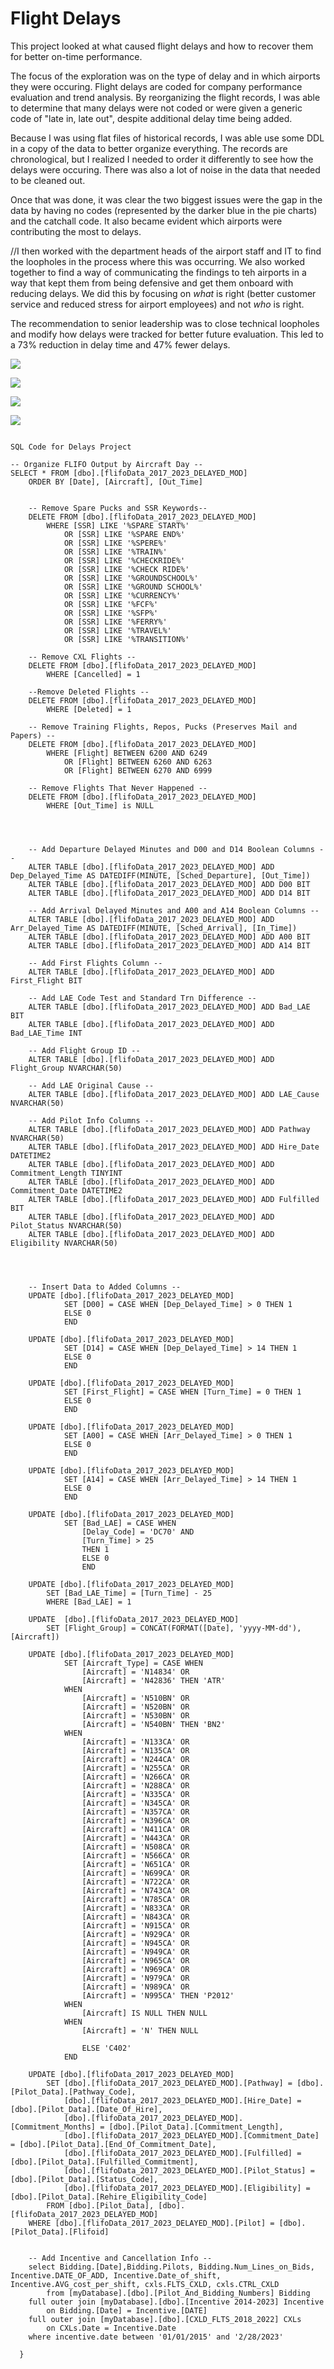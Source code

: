 # Flight Delays

This project looked at what caused flight delays and how to recover them for better on-time performance.

The focus of the exploration was on the type of delay and in which airports they were occuring. Flight delays are coded for company performance evaluation and trend analysis. By reorganizing the flight records, I was able to determine that many delays were not coded or were given a generic code of "late in, late out", despite additional delay time being added.

Because I was using flat files of historical records, I was able use some DDL in a copy of the data to better organize everything. The records are chronological, but I realized I needed to order it differently to see how the delays were occuring. There was also a lot of noise in the data that needed to be cleaned out.

Once that was done, it was clear the two biggest issues were the gap in the data by having no codes (represented by the darker blue in the pie charts) and the catchall code. It also became evident which airports were contributing the most to delays.

//I then worked with the department heads of the airport staff and IT to find the loopholes in the process where this was occurring. We also worked together to find a way of communicating the findings to teh airports in a way that kept them from being defensive and get them onboard with reducing delays. We did this by focusing on *what* is right (better customer service and reduced stress for airport employees) and not *who* is right.

The recommendation to senior leadership was to close technical loopholes and modify how delays were tracked for better future evaluation. This led to a 73% reduction in delay time and 47% fewer delays.



![](https://github.com/sfisher2277/Delays/blob/main/images/Delay%20Time.jpeg)


![](https://github.com/sfisher2277/Delays/blob/main/images/Delays%20by%20Code.png)


![](https://github.com/sfisher2277/Delays/blob/main/images/Delays%20Pie.JPG)


![](https://github.com/sfisher2277/Delays/blob/main/images/Length%20Delays.JPG)




```

SQL Code for Delays Project

-- Organize FLIFO Output by Aircraft Day --
SELECT * FROM [dbo].[flifoData_2017_2023_DELAYED_MOD]
	ORDER BY [Date], [Aircraft], [Out_Time]


	-- Remove Spare Pucks and SSR Keywords--
	DELETE FROM [dbo].[flifoData_2017_2023_DELAYED_MOD]
		WHERE [SSR] LIKE '%SPARE START%'
			OR [SSR] LIKE '%SPARE END%'
			OR [SSR] LIKE '%SPERE%'
			OR [SSR] LIKE '%TRAIN%'
			OR [SSR] LIKE '%CHECKRIDE%'
			OR [SSR] LIKE '%CHECK RIDE%'
			OR [SSR] LIKE '%GROUNDSCHOOL%'
			OR [SSR] LIKE '%GROUND SCHOOL%'
			OR [SSR] LIKE '%CURRENCY%'
			OR [SSR] LIKE '%FCF%'
			OR [SSR] LIKE '%SFP%'
			OR [SSR] LIKE '%FERRY%'
			OR [SSR] LIKE '%TRAVEL%'
			OR [SSR] LIKE '%TRANSITION%'

	-- Remove CXL Flights --
	DELETE FROM [dbo].[flifoData_2017_2023_DELAYED_MOD]
		WHERE [Cancelled] = 1
		
	--Remove Deleted Flights --
	DELETE FROM [dbo].[flifoData_2017_2023_DELAYED_MOD]
		WHERE [Deleted] = 1

	-- Remove Training Flights, Repos, Pucks (Preserves Mail and Papers) --
	DELETE FROM [dbo].[flifoData_2017_2023_DELAYED_MOD]
		WHERE [Flight] BETWEEN 6200 AND 6249
			OR [Flight] BETWEEN 6260 AND 6263
			OR [Flight] BETWEEN 6270 AND 6999

	-- Remove Flights That Never Happened --
	DELETE FROM [dbo].[flifoData_2017_2023_DELAYED_MOD]
		WHERE [Out_Time] is NULL




	-- Add Departure Delayed Minutes and D00 and D14 Boolean Columns --
	ALTER TABLE [dbo].[flifoData_2017_2023_DELAYED_MOD] ADD Dep_Delayed_Time AS DATEDIFF(MINUTE, [Sched_Departure], [Out_Time])
	ALTER TABLE [dbo].[flifoData_2017_2023_DELAYED_MOD] ADD D00 BIT
	ALTER TABLE [dbo].[flifoData_2017_2023_DELAYED_MOD] ADD D14 BIT
	
	-- Add Arrival Delayed Minutes and A00 and A14 Boolean Columns --
	ALTER TABLE [dbo].[flifoData_2017_2023_DELAYED_MOD] ADD Arr_Delayed_Time AS DATEDIFF(MINUTE, [Sched_Arrival], [In_Time])
	ALTER TABLE [dbo].[flifoData_2017_2023_DELAYED_MOD] ADD A00 BIT	
	ALTER TABLE [dbo].[flifoData_2017_2023_DELAYED_MOD] ADD A14 BIT

	-- Add First Flights Column --
	ALTER TABLE [dbo].[flifoData_2017_2023_DELAYED_MOD] ADD First_Flight BIT

	-- Add LAE Code Test and Standard Trn Difference --
	ALTER TABLE [dbo].[flifoData_2017_2023_DELAYED_MOD] ADD Bad_LAE BIT
	ALTER TABLE [dbo].[flifoData_2017_2023_DELAYED_MOD] ADD Bad_LAE_Time INT

	-- Add Flight Group ID --
	ALTER TABLE [dbo].[flifoData_2017_2023_DELAYED_MOD] ADD Flight_Group NVARCHAR(50)

	-- Add LAE Original Cause --
	ALTER TABLE [dbo].[flifoData_2017_2023_DELAYED_MOD] ADD LAE_Cause NVARCHAR(50)

	-- Add Pilot Info Columns --
	ALTER TABLE [dbo].[flifoData_2017_2023_DELAYED_MOD] ADD Pathway NVARCHAR(50)
	ALTER TABLE [dbo].[flifoData_2017_2023_DELAYED_MOD] ADD Hire_Date DATETIME2
	ALTER TABLE [dbo].[flifoData_2017_2023_DELAYED_MOD] ADD Commitment_Length TINYINT
	ALTER TABLE [dbo].[flifoData_2017_2023_DELAYED_MOD] ADD Commitment_Date DATETIME2
	ALTER TABLE [dbo].[flifoData_2017_2023_DELAYED_MOD] ADD Fulfilled BIT
	ALTER TABLE [dbo].[flifoData_2017_2023_DELAYED_MOD] ADD Pilot_Status NVARCHAR(50)
	ALTER TABLE [dbo].[flifoData_2017_2023_DELAYED_MOD] ADD Eligibility NVARCHAR(50)




	-- Insert Data to Added Columns --
	UPDATE [dbo].[flifoData_2017_2023_DELAYED_MOD]
			SET [D00] = CASE WHEN [Dep_Delayed_Time] > 0 THEN 1
			ELSE 0
			END

	UPDATE [dbo].[flifoData_2017_2023_DELAYED_MOD]
			SET [D14] = CASE WHEN [Dep_Delayed_Time] > 14 THEN 1
			ELSE 0
			END

	UPDATE [dbo].[flifoData_2017_2023_DELAYED_MOD]
			SET [First_Flight] = CASE WHEN [Turn_Time] = 0 THEN 1
			ELSE 0
			END

	UPDATE [dbo].[flifoData_2017_2023_DELAYED_MOD]
			SET [A00] = CASE WHEN [Arr_Delayed_Time] > 0 THEN 1
			ELSE 0
			END
	
	UPDATE [dbo].[flifoData_2017_2023_DELAYED_MOD]
			SET [A14] = CASE WHEN [Arr_Delayed_Time] > 14 THEN 1
			ELSE 0
			END

	UPDATE [dbo].[flifoData_2017_2023_DELAYED_MOD]
			SET [Bad_LAE] = CASE WHEN
				[Delay_Code] = 'DC70' AND
				[Turn_Time] > 25
				THEN 1
				ELSE 0
				END

	UPDATE [dbo].[flifoData_2017_2023_DELAYED_MOD]
		SET [Bad_LAE_Time] = [Turn_Time] - 25
		WHERE [Bad_LAE] = 1

	UPDATE 	[dbo].[flifoData_2017_2023_DELAYED_MOD]
		SET [Flight_Group] = CONCAT(FORMAT([Date], 'yyyy-MM-dd'),[Aircraft])

	UPDATE [dbo].[flifoData_2017_2023_DELAYED_MOD]
			SET [Aircraft_Type] = CASE WHEN 
				[Aircraft] = 'N14834' OR 
				[Aircraft] = 'N42836' THEN 'ATR'
			WHEN 
				[Aircraft] = 'N510BN' OR 
				[Aircraft] = 'N520BN' OR 
				[Aircraft] = 'N530BN' OR 
				[Aircraft] = 'N540BN' THEN 'BN2'
			WHEN 
				[Aircraft] = 'N133CA' OR 
				[Aircraft] = 'N135CA' OR 
				[Aircraft] = 'N244CA' OR 
				[Aircraft] = 'N255CA' OR 
				[Aircraft] = 'N266CA' OR 
				[Aircraft] = 'N288CA' OR 
				[Aircraft] = 'N335CA' OR 
				[Aircraft] = 'N345CA' OR 
				[Aircraft] = 'N357CA' OR 
				[Aircraft] = 'N396CA' OR 
				[Aircraft] = 'N411CA' OR 
				[Aircraft] = 'N443CA' OR 
				[Aircraft] = 'N508CA' OR
				[Aircraft] = 'N566CA' OR 
				[Aircraft] = 'N651CA' OR 
				[Aircraft] = 'N699CA' OR
				[Aircraft] = 'N722CA' OR 
				[Aircraft] = 'N743CA' OR 
				[Aircraft] = 'N785CA' OR 
				[Aircraft] = 'N833CA' OR 
				[Aircraft] = 'N843CA' OR 
				[Aircraft] = 'N915CA' OR 
				[Aircraft] = 'N929CA' OR
				[Aircraft] = 'N945CA' OR
				[Aircraft] = 'N949CA' OR
				[Aircraft] = 'N965CA' OR 
				[Aircraft] = 'N969CA' OR 
				[Aircraft] = 'N979CA' OR 
				[Aircraft] = 'N989CA' OR 
				[Aircraft] = 'N995CA' THEN 'P2012'
			WHEN
				[Aircraft] IS NULL THEN NULL
			WHEN
				[Aircraft] = 'N' THEN NULL

				ELSE 'C402'
			END
	
	UPDATE [dbo].[flifoData_2017_2023_DELAYED_MOD]
		SET [dbo].[flifoData_2017_2023_DELAYED_MOD].[Pathway] = [dbo].[Pilot_Data].[Pathway_Code],
			[dbo].[flifoData_2017_2023_DELAYED_MOD].[Hire_Date] = [dbo].[Pilot_Data].[Date_Of_Hire],
			[dbo].[flifoData_2017_2023_DELAYED_MOD].[Commitment_Months] = [dbo].[Pilot_Data].[Commitment_Length],
			[dbo].[flifoData_2017_2023_DELAYED_MOD].[Commitment_Date] = [dbo].[Pilot_Data].[End_Of_Commitment_Date],
			[dbo].[flifoData_2017_2023_DELAYED_MOD].[Fulfilled] = [dbo].[Pilot_Data].[Fulfilled_Commitment],
			[dbo].[flifoData_2017_2023_DELAYED_MOD].[Pilot_Status] = [dbo].[Pilot_Data].[Status_Code],
			[dbo].[flifoData_2017_2023_DELAYED_MOD].[Eligibility] = [dbo].[Pilot_Data].[Rehire_Eligibility_Code]
		FROM [dbo].[Pilot_Data], [dbo].[flifoData_2017_2023_DELAYED_MOD]
	WHERE [dbo].[flifoData_2017_2023_DELAYED_MOD].[Pilot] = [dbo].[Pilot_Data].[Flifoid]


	-- Add Incentive and Cancellation Info --
	select Bidding.[Date],Bidding.Pilots, Bidding.Num_Lines_on_Bids, Incentive.DATE_OF_ADD, Incentive.Date_of_shift, Incentive.AVG_cost_per_shift, cxls.FLTS_CXLD, cxls.CTRL_CXLD
		from [myDatabase].[dbo].[Pilot_And_Bidding_Numbers] Bidding
	full outer join [myDatabase].[dbo].[Incentive 2014-2023] Incentive
		on Bidding.[Date] = Incentive.[DATE]
	full outer join [myDatabase].[dbo].[CXLD_FLTS_2018_2022] CXLs
		on CXLs.Date = Incentive.Date
	where incentive.date between '01/01/2015' and '2/28/2023'
  
  }
  ```


